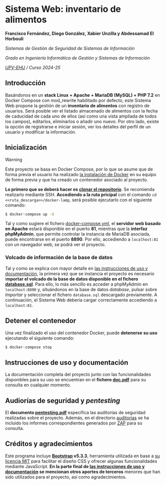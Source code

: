 # Sistema Web: inventario de alimentos
**Francisco Fernández, Diego González, Xabier Unzilla y Abdessamad El Horbouli**

*Sistemas de Gestión de Seguridad de Sistemas de Información*

*Grado en Ingeniería Informática de Gestión y Sistemas de Información*

*[UPV-EHU](https://www.ehu.eus/es/) / Curso 2024-25*

## Introducción
Basándonos en un **stack Linux + Apache + MariaDB (MySQL) + PHP 7.2** en Docker Compose con mod_rewrite habilitado por defecto, este Sistema Web propone la gestión de un **inventario de alimentos** con registro de usuarios. Será posible ver el listado almacenado de alimentos con la fecha de caducidad de cada uno de ellos (así como una vista ampliada de todos los campos), editarlos, eliminarlos o añadir uno nuevo. Por otro lado, existe la opción de registrarse e iniciar sesión, ver los detalles del perfil de un usuario y modificar la información.

## Inicialización

> [!WARNING]
> Este proyecto se basa en Docker Compose, por lo que se asume que de forma previa el usuario ha realizado [la instalación de Docker](https://docs.docker.com/get-started/get-docker/) en su equipo de forma previa y que ha creado un contenedor asociado al proyecto.

**Lo primero que se deberá hacer es [clonar el repositorio](https://docs.github.com/en/repositories/creating-and-managing-repositories/cloning-a-repository)**. Se recomienda realizarlo mediante SSH. **Accediendo a la ruta pricipal** con el comando ```cd <<ruta_descarga>>/docker-lamp```, será posible ejecutarlo con el siguiente comando:

```bash
$ docker-compose up -d
```

Tal y como sugiere el fichero [docker-compose.yml](docker-compose.yml), el **servidor web basado en Apache** estará disponible en el puerto **81**, mientras que la **interfaz phpMyAdmin**, que permite controlar la instancia de MariaDB asociada, puede encontrarse en el puerto **8890**. Por ello, accediendo a ```localhost:81``` con un navegador web, se podrá ver el proyecto.

### Volcado de información de la base de datos

Tal y como se explica con mayor detalle en [las instrucciones de uso y documentación](#instrucciones-de-uso-y-documentaci%C3%B3n), la primera vez que se instancia el proyecto es necesario i**mportar el volcado de la base de datos disponible en el fichero [database.sql](database.sql)**. Para ello, lo más sencillo es acceder a phpMyAdmin en ```localhost:8890``` y, situándonos en la base de datos *database*, pulsar sobre *Importar* y seleccionar el fichero ```database.sql``` descargado previamente. A continuación, el Sistema Web debería cargar correctamente accediendo a ```localhost:81```.

## Detener el contenedor

Una vez finalizado el uso del contenedor Docker, puede **detenerse su uso** ejecutando el siguiente comando:

```bash
$ docker-compose stop
```

## Instrucciones de uso y documentación

La documentación completa del proyecto junto con las funcionalidades disponibles para su uso se encuentran en el **fichero [doc.pdf](doc.pdf)** para su consulta en cualquier momento.

## Audiorías de seguridad y _pentesting_

El **documento [pentesting.pdf](pentesting.pdf)** especifica las auditorías de seguridad realizadas sobre el proyecto. Además, en el directorio [auditorias](/auditorias/) se ha incluido los informes correspondientes generados por [ZAP](https://www.zaproxy.org) para su consulta.

## Créditos y agradecimientos

Este programa incluye **[Bootstrap](https://getbootstrap.com) v5.3.3**, herramienta utilizada en base a [su licencia MIT](https://github.com/twbs/bootstrap/blob/v5.3.3/LICENSE) para facilitar el diseño CSS y ofrecer algunas funcionalidades mediante JavaScript. **En la parte final de [las instrucciones de uso y documentación](#instrucciones-de-uso-y-documentaci%C3%B3n) se mencionan otros aportes de terceros** menores que han sido utilizados para el proyecto, así como agradecimientos.

